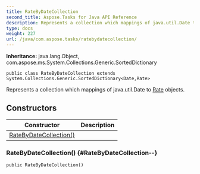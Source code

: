 ```yaml
---
title: RateByDateCollection
second_title: Aspose.Tasks for Java API Reference
description: Represents a collection which mappings of java.util.Date to  objects.
type: docs
weight: 227
url: /java/com.aspose.tasks/ratebydatecollection/
---
```


**Inheritance:**
java.lang.Object, com.aspose.ms.System.Collections.Generic.SortedDictionary
```
public class RateByDateCollection extends System.Collections.Generic.SortedDictionary<Date,Rate>
```

Represents a collection which mappings of java.util.Date to [Rate](../../com.aspose.tasks/rate) objects.
## Constructors

| Constructor | Description |
| --- | --- |
| [RateByDateCollection()](#RateByDateCollection--) |  |
### RateByDateCollection() {#RateByDateCollection--}
```
public RateByDateCollection()
```


